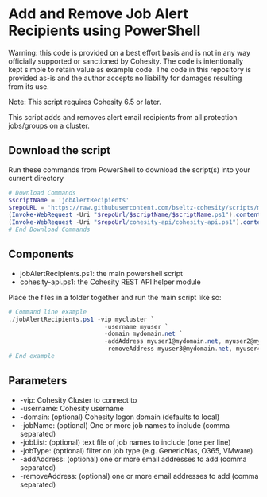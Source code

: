 # Add and Remove Job Alert Recipients using PowerShell

Warning: this code is provided on a best effort basis and is not in any way officially supported or sanctioned by Cohesity. The code is intentionally kept simple to retain value as example code. The code in this repository is provided as-is and the author accepts no liability for damages resulting from its use.

Note: This script requires Cohesity 6.5 or later.

This script adds and removes alert email recipients from all protection jobs/groups on a cluster.

## Download the script

Run these commands from PowerShell to download the script(s) into your current directory

```powershell
# Download Commands
$scriptName = 'jobAlertRecipients'
$repoURL = 'https://raw.githubusercontent.com/bseltz-cohesity/scripts/master/powershell'
(Invoke-WebRequest -Uri "$repoUrl/$scriptName/$scriptName.ps1").content | Out-File "$scriptName.ps1"; (Get-Content "$scriptName.ps1") | Set-Content "$scriptName.ps1"
(Invoke-WebRequest -Uri "$repoUrl/cohesity-api/cohesity-api.ps1").content | Out-File cohesity-api.ps1; (Get-Content cohesity-api.ps1) | Set-Content cohesity-api.ps1
# End Download Commands
```

## Components

* jobAlertRecipients.ps1: the main powershell script
* cohesity-api.ps1: the Cohesity REST API helper module

Place the files in a folder together and run the main script like so:

```powershell
# Command line example
./jobAlertRecipients.ps1 -vip mycluster `
                           -username myuser `
                           -domain mydomain.net `
                           -addAddress myuser1@mydomain.net, myuser2@mydomain.net `
                           -removeAddress myuser3@mydomain.net, myuser4@mydomain.net
# End example
```

## Parameters

* -vip: Cohesity Cluster to connect to
* -username: Cohesity username
* -domain: (optional) Cohesity logon domain (defaults to local)
* -jobName: (optional) One or more job names to include (comma separated)
* -jobList: (optional) text file of job names to include (one per line)
* -jobType: (optional) filter on job type (e.g. GenericNas, O365, VMware)
* -addAddress: (optional) one or more email addresses to add (comma separated)
* -removeAddress: (optional) one or more email addresses to add (comma separated)
